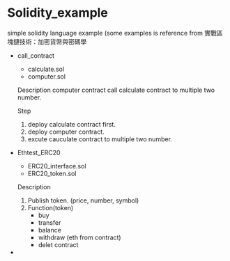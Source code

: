 # Solidity_example
simple solidity language example
(some examples is reference from 實戰區塊鏈技術：加密貨幣與密碼學

- call_contract
	- calculate.sol 
	- computer.sol

	Description
	computer contract call calculate contract to multiple two number.

	Step
	1. deploy calculate contract first.
	2. deploy computer contract.
	3. excute cauculate contract to multiple two number.


- Ethtest_ERC20
	- ERC20_interface.sol
	- ERC20_token.sol

	Description
	1. Publish token. (price, number, symbol)
	2. Function(token)
		- buy
		- transfer
		- balance
		- withdraw (eth from contract)
		- delet contract

- 
